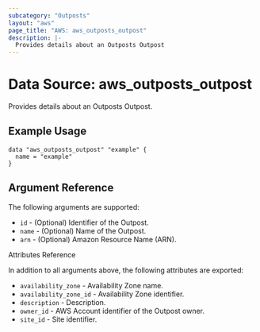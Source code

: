 ```yaml
---
subcategory: "Outposts"
layout: "aws"
page_title: "AWS: aws_outposts_outpost"
description: |-
  Provides details about an Outposts Outpost
---
```


# Data Source: aws_outposts_outpost

Provides details about an Outposts Outpost.

## Example Usage

```hcl
data "aws_outposts_outpost" "example" {
  name = "example"
}
```

## Argument Reference

The following arguments are supported:

* `id` - (Optional) Identifier of the Outpost.
* `name` - (Optional) Name of the Outpost.
* `arn` - (Optional) Amazon Resource Name (ARN).

Attributes Reference

In addition to all arguments above, the following attributes are exported:

* `availability_zone` - Availability Zone name.
* `availability_zone_id` - Availability Zone identifier.
* `description` - Description.
* `owner_id` - AWS Account identifier of the Outpost owner.
* `site_id` - Site identifier.
